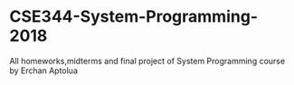 # CSE344-System-Programming-2018
All homeworks,midterms and final project of System Programming course by Erchan Aptolua
